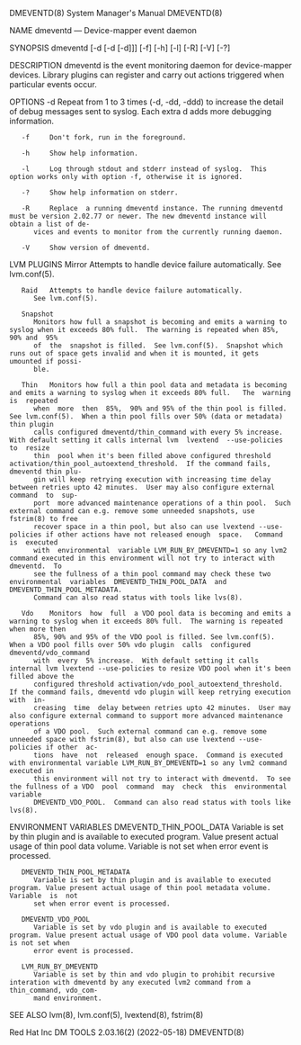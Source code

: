 DMEVENTD(8)							    System Manager's Manual							   DMEVENTD(8)

NAME
       dmeventd — Device-mapper event daemon

SYNOPSIS
       dmeventd [-d [-d [-d]]] [-f] [-h] [-l] [-R] [-V] [-?]

DESCRIPTION
       dmeventd is the event monitoring daemon for device-mapper devices.  Library plugins can register and carry out actions triggered when particular events
       occur.

OPTIONS
       -d     Repeat from 1 to 3 times (-d, -dd, -ddd) to increase the detail of debug messages sent to syslog.	 Each extra d adds more debugging information.

       -f     Don't fork, run in the foreground.

       -h     Show help information.

       -l     Log through stdout and stderr instead of syslog.	This option works only with option -f, otherwise it is ignored.

       -?     Show help information on stderr.

       -R     Replace  a running dmeventd instance. The running dmeventd must be version 2.02.77 or newer. The new dmeventd instance will obtain a list of de‐
	      vices and events to monitor from the currently running daemon.

       -V     Show version of dmeventd.

LVM PLUGINS
       Mirror Attempts to handle device failure automatically.
	      See lvm.conf(5).

       Raid   Attempts to handle device failure automatically.
	      See lvm.conf(5).

       Snapshot
	      Monitors how full a snapshot is becoming and emits a warning to syslog when it exceeds 80% full.	The warning is repeated when 85%, 90% and  95%
	      of  the  snapshot is filled.  See lvm.conf(5).  Snapshot which runs out of space gets invalid and when it is mounted, it gets umounted if possi‐
	      ble.

       Thin   Monitors how full a thin pool data and metadata is becoming and emits a warning to syslog when it exceeds 80% full.   The	 warning  is  repeated
	      when  more  then	85%,  90% and 95% of the thin pool is filled. See lvm.conf(5).	When a thin pool fills over 50% (data or metadata) thin plugin
	      calls configured dmeventd/thin_command with every 5% increase.  With default setting it calls internal lvm  lvextend  --use-policies  to	resize
	      thin  pool when it's been filled above configured threshold activation/thin_pool_autoextend_threshold.  If the command fails, dmeventd thin plu‐
	      gin will keep retrying execution with increasing time delay between retries upto 42 minutes.  User may also configure external command  to  sup‐
	      port  more advanced maintenance operations of a thin pool.  Such external command can e.g. remove some unneeded snapshots, use fstrim(8) to free
	      recover space in a thin pool, but also can use lvextend --use-policies if other actions have not released enough	space.	 Command  is  executed
	      with  environmental  variable LVM_RUN_BY_DMEVENTD=1 so any lvm2 command executed in this environment will not try to interact with dmeventd.  To
	      see the fullness of a thin pool command may check these two environmental	 variables  DMEVENTD_THIN_POOL_DATA  and  DMEVENTD_THIN_POOL_METADATA.
	      Command can also read status with tools like lvs(8).

       Vdo    Monitors	how  full  a VDO pool data is becoming and emits a warning to syslog when it exceeds 80% full.	The warning is repeated when more then
	      85%, 90% and 95% of the VDO pool is filled. See lvm.conf(5).  When a VDO pool fills over 50% vdo plugin  calls  configured  dmeventd/vdo_command
	      with  every  5% increase.	 With default setting it calls internal lvm lvextend --use-policies to resize VDO pool when it's been filled above the
	      configured threshold activation/vdo_pool_autoextend_threshold.  If the command fails, dmeventd vdo plugin will keep retrying execution with  in‐
	      creasing	time  delay between retries upto 42 minutes.  User may also configure external command to support more advanced maintenance operations
	      of a VDO pool.  Such external command can e.g. remove some unneeded space with fstrim(8), but also can use lvextend --use-policies if other  ac‐
	      tions  have  not	released  enough space.	 Command is executed with environmental variable LVM_RUN_BY_DMEVENTD=1 so any lvm2 command executed in
	      this environment will not try to interact with dmeventd.	To see the fullness of a VDO  pool  command  may  check	 this  environmental  variable
	      DMEVENTD_VDO_POOL.  Command can also read status with tools like lvs(8).

ENVIRONMENT VARIABLES
       DMEVENTD_THIN_POOL_DATA
	      Variable	is  set	 by thin plugin and is available to executed program. Value present actual usage of thin pool data volume. Variable is not set
	      when error event is processed.

       DMEVENTD_THIN_POOL_METADATA
	      Variable is set by thin plugin and is available to executed program. Value present actual usage of thin pool metadata volume.  Variable  is  not
	      set when error event is processed.

       DMEVENTD_VDO_POOL
	      Variable is set by vdo plugin and is available to executed program. Value present actual usage of VDO pool data volume. Variable is not set when
	      error event is processed.

       LVM_RUN_BY_DMEVENTD
	      Variable is set by thin and vdo plugin to prohibit recursive interation with dmeventd by any executed lvm2 command from a thin_command, vdo_com‐
	      mand environment.

SEE ALSO
       lvm(8), lvm.conf(5), lvextend(8),
       fstrim(8)

Red Hat Inc						       DM TOOLS 2.03.16(2) (2022-05-18)							   DMEVENTD(8)
